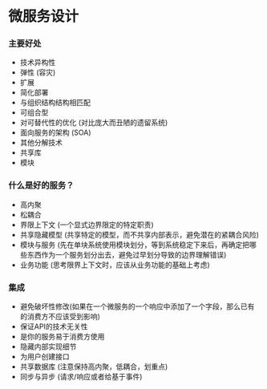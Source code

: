 # 微服务设计
### 主要好处
* 技术异构性
* 弹性 (容灾)
* 扩展
* 简化部署
* 与组织结构结构相匹配
* 可组合型
* 对可替代性的优化 (对比庞大而丑陋的遗留系统)
* 面向服务的架构 (SOA)
* 其他分解技术
* 共享库
* 模块

### 什么是好的服务？
* 高内聚
* 松耦合
* 界限上下文 (一个显式边界限定的特定职责)
* 共享隐藏模型 (共享特定的模型，而不共享内部表示，避免潜在的紧耦合风险)
* 模块与服务 (先在单块系统使用模块划分，等到系统稳定下来后，再确定把哪些东西作为一个服务划分出去，避免过早划分导致的边界理解错误)
* 业务功能 (思考限界上下文时，应该从业务功能的基础上考虑)

### 集成
* 避免破坏性修改(如果在一个微服务的一个响应中添加了一个字段，那么已有的消费方不应该受到影响)
* 保证API的技术无关性
* 是你的服务易于消费方使用
* 隐藏内部实现细节
* 为用户创建接口
* 共享数据库 (注意保持高内聚，低耦合，划重点)
* 同步与异步 (请求/响应或者给基于事件)

